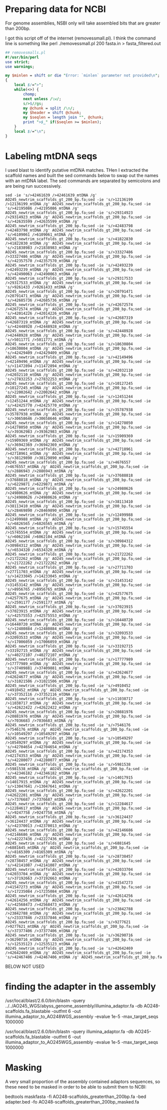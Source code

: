 # Preparing data for NCBI

For genome assemblies, NSBI only will take assembled bits that are greater than 200bp.

I got this script off of the internet (removessmall.pl). I think the command line is something like perl ./removessmall.pl 200 fasta.in > fasta_filtered.out

```perl
## removesmalls.pl
#!/usr/bin/perl
use strict;
use warnings;

my $minlen = shift or die "Error: `minlen` parameter not provided\n";
{
    local $/=">";
    while(<>) {
        chomp;
        next unless /\w/;
        s/>$//gs;
        my @chunk = split /\n/;
        my $header = shift @chunk;
        my $seqlen = length join "", @chunk;
        print ">$_" if($seqlen >= $minlen);
    }
    local $/="\n";
}
```

# Labeling mtDNA seqs

I used blast to identify putative mtDNA matches.  THen I extracted the scaffold names and built the sed commands below to swap out the names with an mtDNA label.  The sed commands are separated by semicolons and are being run successively.

`sed -ie 's/>42461639 />42461639_mtDNA /g' AO245_newtrim_scaffolds_gt_200_bp.fa;sed -ie 's/>12136199 />12136199_mtDNA /g' AO245_newtrim_scaffolds_gt_200_bp.fa;sed -ie 's/>42195086 />42195086_mtDNA /g' AO245_newtrim_scaffolds_gt_200_bp.fa;sed -ie 's/>29314923 />29314923_mtDNA /g' AO245_newtrim_scaffolds_gt_200_bp.fa;sed -ie 's/>42635599 />42635599_mtDNA /g' AO245_newtrim_scaffolds_gt_200_bp.fa;sed -ie 's/>42483798 />42483798_mtDNA /g' AO245_newtrim_scaffolds_gt_200_bp.fa;sed -ie 's/>6109061 />6109061_mtDNA /g' AO245_newtrim_scaffolds_gt_200_bp.fa;sed -ie 's/>41822830 />41822830_mtDNA /g' AO245_newtrim_scaffolds_gt_200_bp.fa;sed -ie 's/>21838983 />21838983_mtDNA /g' AO245_newtrim_scaffolds_gt_200_bp.fa;sed -ie 's/>33327486 />33327486_mtDNA /g' AO245_newtrim_scaffolds_gt_200_bp.fa;sed -ie 's/>42357570 />42357570_mtDNA /g' AO245_newtrim_scaffolds_gt_200_bp.fa;sed -ie 's/>42493239 />42493239_mtDNA /g' AO245_newtrim_scaffolds_gt_200_bp.fa;sed -ie 's/>42490063 />42490063_mtDNA /g' AO245_newtrim_scaffolds_gt_200_bp.fa;sed -ie 's/>29317533 />29317533_mtDNA /g' AO245_newtrim_scaffolds_gt_200_bp.fa;sed -ie 's/>9261433 />9261433_mtDNA /g' AO245_newtrim_scaffolds_gt_200_bp.fa;sed -ie 's/>20791471 />20791471_mtDNA /g' AO245_newtrim_scaffolds_gt_200_bp.fa;sed -ie 's/>42685736 />42685736_mtDNA /g' AO245_newtrim_scaffolds_gt_200_bp.fa;sed -ie 's/>42672574 />42672574_mtDNA /g' AO245_newtrim_scaffolds_gt_200_bp.fa;sed -ie 's/>42014226 />42014226_mtDNA /g' AO245_newtrim_scaffolds_gt_200_bp.fa;sed -ie 's/>42687319 />42687319_mtDNA /g' AO245_newtrim_scaffolds_gt_200_bp.fa;sed -ie 's/>42448928 />42448928_mtDNA /g' AO245_newtrim_scaffolds_gt_200_bp.fa;sed -ie 's/>42448928 />42448928_mtDNA /g' AO245_newtrim_scaffolds_gt_200_bp.fa;sed -ie 's/>5011771 />5011771_mtDNA /g' AO245_newtrim_scaffolds_gt_200_bp.fa;sed -ie 's/>18630804 />18630804_mtDNA /g' AO245_newtrim_scaffolds_gt_200_bp.fa;sed -ie 's/>42429409 />42429409_mtDNA /g' AO245_newtrim_scaffolds_gt_200_bp.fa;sed -ie 's/>42149496 />42149496_mtDNA /g' AO245_newtrim_scaffolds_gt_200_bp.fa;sed -ie 's/>11472894 />11472894_mtDNA /g' AO245_newtrim_scaffolds_gt_200_bp.fa;sed -ie 's/>42032110 />42032110_mtDNA /g' AO245_newtrim_scaffolds_gt_200_bp.fa;sed -ie 's/>27832253 />27832253_mtDNA /g' AO245_newtrim_scaffolds_gt_200_bp.fa;sed -ie 's/>10127245 />10127245_mtDNA /g' AO245_newtrim_scaffolds_gt_200_bp.fa;sed -ie 's/>22002642 />22002642_mtDNA /g' AO245_newtrim_scaffolds_gt_200_bp.fa;sed -ie 's/>12451244 />12451244_mtDNA /g' AO245_newtrim_scaffolds_gt_200_bp.fa;sed -ie 's/>42425770 />42425770_mtDNA /g' AO245_newtrim_scaffolds_gt_200_bp.fa;sed -ie 's/>35787938 />35787938_mtDNA /g' AO245_newtrim_scaffolds_gt_200_bp.fa;sed -ie 's/>30658646 />30658646_mtDNA /g' AO245_newtrim_scaffolds_gt_200_bp.fa;sed -ie 's/>14278050 />14278050_mtDNA /g' AO245_newtrim_scaffolds_gt_200_bp.fa;sed -ie 's/>39362983 />39362983_mtDNA /g' AO245_newtrim_scaffolds_gt_200_bp.fa;sed -ie 's/>15909369 />15909369_mtDNA /g' AO245_newtrim_scaffolds_gt_200_bp.fa;sed -ie 's/>36942369 />36942369_mtDNA /g' AO245_newtrim_scaffolds_gt_200_bp.fa;sed -ie 's/>42718961 />42718961_mtDNA /g' AO245_newtrim_scaffolds_gt_200_bp.fa;sed -ie 's/>38129890 />38129890_mtDNA /g' AO245_newtrim_scaffolds_gt_200_bp.fa;sed -ie 's/>4676557 />4676557_mtDNA /g' AO245_newtrim_scaffolds_gt_200_bp.fa;sed -ie 's/>2886943 />2886943_mtDNA /g' AO245_newtrim_scaffolds_gt_200_bp.fa;sed -ie 's/>37688818 />37688818_mtDNA /g' AO245_newtrim_scaffolds_gt_200_bp.fa;sed -ie 's/>6229871 />6229871_mtDNA /g' AO245_newtrim_scaffolds_gt_200_bp.fa;sed -ie 's/>24980626 />24980626_mtDNA /g' AO245_newtrim_scaffolds_gt_200_bp.fa;sed -ie 's/>24980626 />24980626_mtDNA /g' AO245_newtrim_scaffolds_gt_200_bp.fa;sed -ie 's/>38113410 />38113410_mtDNA /g' AO245_newtrim_scaffolds_gt_200_bp.fa;sed -ie 's/>28469890 />28469890_mtDNA /g' AO245_newtrim_scaffolds_gt_200_bp.fa;sed -ie 's/>12499988 />12499988_mtDNA /g' AO245_newtrim_scaffolds_gt_200_bp.fa;sed -ie 's/>6826565 />6826565_mtDNA /g' AO245_newtrim_scaffolds_gt_200_bp.fa;sed -ie 's/>15745554 />15745554_mtDNA /g' AO245_newtrim_scaffolds_gt_200_bp.fa;sed -ie 's/>6062104 />6062104_mtDNA /g' AO245_newtrim_scaffolds_gt_200_bp.fa;sed -ie 's/>30984312 />30984312_mtDNA /g' AO245_newtrim_scaffolds_gt_200_bp.fa;sed -ie 's/>6534320 />6534320_mtDNA /g' AO245_newtrim_scaffolds_gt_200_bp.fa;sed -ie 's/>21722262 />21722262_mtDNA /g' AO245_newtrim_scaffolds_gt_200_bp.fa;sed -ie 's/>21722262 />21722262_mtDNA /g' AO245_newtrim_scaffolds_gt_200_bp.fa;sed -ie 's/>27711703 />27711703_mtDNA /g' AO245_newtrim_scaffolds_gt_200_bp.fa;sed -ie 's/>14233045 />14233045_mtDNA /g' AO245_newtrim_scaffolds_gt_200_bp.fa;sed -ie 's/>31453142 />31453142_mtDNA /g' AO245_newtrim_scaffolds_gt_200_bp.fa;sed -ie 's/>8956765 />8956765_mtDNA /g' AO245_newtrim_scaffolds_gt_200_bp.fa;sed -ie 's/>42577675 />42577675_mtDNA /g' AO245_newtrim_scaffolds_gt_200_bp.fa;sed -ie 's/>2591177 />2591177_mtDNA /g' AO245_newtrim_scaffolds_gt_200_bp.fa;sed -ie 's/>37023915 />37023915_mtDNA /g' AO245_newtrim_scaffolds_gt_200_bp.fa;sed -ie 's/>42575553 />42575553_mtDNA /g' AO245_newtrim_scaffolds_gt_200_bp.fa;sed -ie 's/>16440720 />16440720_mtDNA /g' AO245_newtrim_scaffolds_gt_200_bp.fa;sed -ie 's/>12480884 />12480884_mtDNA /g' AO245_newtrim_scaffolds_gt_200_bp.fa;sed -ie 's/>32093533 />32093533_mtDNA /g' AO245_newtrim_scaffolds_gt_200_bp.fa;sed -ie 's/>17006059 />17006059_mtDNA /g' AO245_newtrim_scaffolds_gt_200_bp.fa;sed -ie 's/>33192715 />33192715_mtDNA /g' AO245_newtrim_scaffolds_gt_200_bp.fa;sed -ie 's/>40272107 />40272107_mtDNA /g' AO245_newtrim_scaffolds_gt_200_bp.fa;sed -ie 's/>17777989 />17777989_mtDNA /g' AO245_newtrim_scaffolds_gt_200_bp.fa;sed -ie 's/>37409881 />37409881_mtDNA /g' AO245_newtrim_scaffolds_gt_200_bp.fa;sed -ie 's/>42624677 />42624677_mtDNA /g' AO245_newtrim_scaffolds_gt_200_bp.fa;sed -ie 's/>31021506 />31021506_mtDNA /g' AO245_newtrim_scaffolds_gt_200_bp.fa;sed -ie 's/>4910452 />4910452_mtDNA /g' AO245_newtrim_scaffolds_gt_200_bp.fa;sed -ie 's/>37352116 />37352116_mtDNA /g' AO245_newtrim_scaffolds_gt_200_bp.fa;sed -ie 's/>11038717 />11038717_mtDNA /g' AO245_newtrim_scaffolds_gt_200_bp.fa;sed -ie 's/>42622422 />42622422_mtDNA /g' AO245_newtrim_scaffolds_gt_200_bp.fa;sed -ie 's/>20881976 />20881976_mtDNA /g' AO245_newtrim_scaffolds_gt_200_bp.fa;sed -ie 's/>7036683 />7036683_mtDNA /g' AO245_newtrim_scaffolds_gt_200_bp.fa;sed -ie 's/>7546176 />7546176_mtDNA /g' AO245_newtrim_scaffolds_gt_200_bp.fa;sed -ie 's/>10549297 />10549297_mtDNA /g' AO245_newtrim_scaffolds_gt_200_bp.fa;sed -ie 's/>10549297 />10549297_mtDNA /g' AO245_newtrim_scaffolds_gt_200_bp.fa;sed -ie 's/>42704654 />42704654_mtDNA /g' AO245_newtrim_scaffolds_gt_200_bp.fa;sed -ie 's/>42174353 />42174353_mtDNA /g' AO245_newtrim_scaffolds_gt_200_bp.fa;sed -ie 's/>42280077 />42280077_mtDNA /g' AO245_newtrim_scaffolds_gt_200_bp.fa;sed -ie 's/>5981538 />5981538_mtDNA /g' AO245_newtrim_scaffolds_gt_200_bp.fa;sed -ie 's/>42346182 />42346182_mtDNA /g' AO245_newtrim_scaffolds_gt_200_bp.fa;sed -ie 's/>14017915 />14017915_mtDNA /g' AO245_newtrim_scaffolds_gt_200_bp.fa;sed -ie 's/>13047641 />13047641_mtDNA /g' AO245_newtrim_scaffolds_gt_200_bp.fa;sed -ie 's/>42622201 />42622201_mtDNA /g' AO245_newtrim_scaffolds_gt_200_bp.fa;sed -ie 's/>7376687 />7376687_mtDNA /g' AO245_newtrim_scaffolds_gt_200_bp.fa;sed -ie 's/>12284617 />12284617_mtDNA /g' AO245_newtrim_scaffolds_gt_200_bp.fa;sed -ie 's/>9247758 />9247758_mtDNA /g' AO245_newtrim_scaffolds_gt_200_bp.fa;sed -ie 's/>36124437 />36124437_mtDNA /g' AO245_newtrim_scaffolds_gt_200_bp.fa;sed -ie 's/>42370013 />42370013_mtDNA /g' AO245_newtrim_scaffolds_gt_200_bp.fa;sed -ie 's/>42146686 />42146686_mtDNA /g' AO245_newtrim_scaffolds_gt_200_bp.fa;sed -ie 's/>42227436 />42227436_mtDNA /g' AO245_newtrim_scaffolds_gt_200_bp.fa;sed -ie 's/>6881645 />6881645_mtDNA /g' AO245_newtrim_scaffolds_gt_200_bp.fa;sed -ie 's/>8165309 />8165309_mtDNA /g' AO245_newtrim_scaffolds_gt_200_bp.fa;sed -ie 's/>28738457 />28738457_mtDNA /g' AO245_newtrim_scaffolds_gt_200_bp.fa;sed -ie 's/>42141087 />42141087_mtDNA /g' AO245_newtrim_scaffolds_gt_200_bp.fa;sed -ie 's/>42033704 />42033704_mtDNA /g' AO245_newtrim_scaffolds_gt_200_bp.fa;sed -ie 's/>37192663 />37192663_mtDNA /g' AO245_newtrim_scaffolds_gt_200_bp.fa;sed -ie 's/>41547273 />41547273_mtDNA /g' AO245_newtrim_scaffolds_gt_200_bp.fa;sed -ie 's/>17235084 />17235084_mtDNA /g' AO245_newtrim_scaffolds_gt_200_bp.fa;sed -ie 's/>42614256 />42614256_mtDNA /g' AO245_newtrim_scaffolds_gt_200_bp.fa;sed -ie 's/>42568473 />42568473_mtDNA /g' AO245_newtrim_scaffolds_gt_200_bp.fa;sed -ie 's/>23842788 />23842788_mtDNA /g' AO245_newtrim_scaffolds_gt_200_bp.fa;sed -ie 's/>23337846 />23337846_mtDNA /g' AO245_newtrim_scaffolds_gt_200_bp.fa;sed -ie 's/>9277621 />9277621_mtDNA /g' AO245_newtrim_scaffolds_gt_200_bp.fa;sed -ie 's/>37377406 />37377406_mtDNA /g' AO245_newtrim_scaffolds_gt_200_bp.fa;sed -ie 's/>36290716 />36290716_mtDNA /g' AO245_newtrim_scaffolds_gt_200_bp.fa;sed -ie 's/>12535123 />12535123_mtDNA /g' AO245_newtrim_scaffolds_gt_200_bp.fa;sed -ie 's/>42642469 />42642469_mtDNA /g' AO245_newtrim_scaffolds_gt_200_bp.fa;sed -ie 's/>42467406 />42467406_mtDNA /g' AO245_newtrim_scaffolds_gt_200_bp.fa`



BELOW NOT USED
# finding the adapter in the assembly
/usr/local/blast/2.6.0/bin/blastn -query ../../AO245_WGS/abyss_genome_assembly/illumina_adaptor.fa -db AO248-scaffolds.fa_blastable -outfmt 6 -out illumina_adaptor_to_AO248WGS_assembly -evalue 1e-5 -max_target_seqs 1000000

/usr/local/blast/2.6.0/bin/blastn -query illumina_adaptor.fa -db AO245-scaffolds.fa_blastable -outfmt 6 -out illumina_adaptor_to_AO245WGS_assembly -evalue 1e-5 -max_target_seqs 1000000


# Masking 
A very small proportion of the assembly contained adaptors sequences, so these need to be masked in order to be able to submit them to NCBI:

bedtools maskfasta -fi AO248-scaffolds_greaterthan_200bp.fa -bed adapter.bed -fo AO248-scaffolds_greaterthan_200bp_masked.fa
